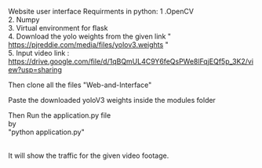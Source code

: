 Website user interface
Requirments in python:
  1 .OpenCV </br>
  2. Numpy </br>
  3. Virtual environment for flask</br>
  4. Download the yolo weights from the given link " https://pjreddie.com/media/files/yolov3.weights "</br>
  5. Input video link : https://drive.google.com/file/d/1qBQmUL4C9Y6feQsPWe8lFqjEQf5p_3K2/view?usp=sharing</br>

Then clone all the files  "Web-and-Interface" </br>

Paste the downloaded yoloV3 weights inside the modules folder</br>

Then Run the application.py file</br>
by</br>
"python application.py"</br></br>

It will show the traffic for the given video footage.</br></br>
